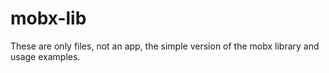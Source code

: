 # mobx-lib
These are only files, not an app, the simple version of the mobx library and usage examples.
